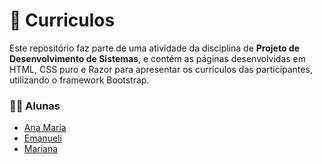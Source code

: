 # 💼 Curriculos
Este repositório faz parte de uma atividade da disciplina de **Projeto de Desenvolvimento de Sistemas**, e contém as páginas desenvolvidas em HTML, CSS puro e Razor para apresentar os currículos das participantes, utilizando o framework Bootstrap.

### 👩🏻 Alunas
- [Ana Maria](https://github.com/soouzaana)
- [Emanueli](https://github.com/emanuelixs)
- [Mariana](https://github.com/Mari0769)